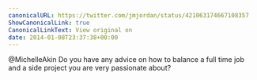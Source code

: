 ```yaml
---
canonicalURL: https://twitter.com/jmjordan/status/421063174667108357
ShowCanonicalLink: true
CanonicalLinkText: View original on
date: 2014-01-08T23:37:38+00:00
---
```

@MichelleAkin Do you have any advice on how to balance a full time job and a side project you are very passionate about?